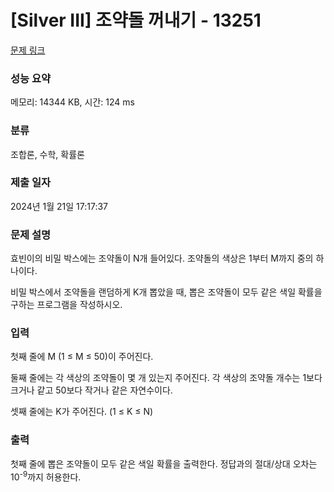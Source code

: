 # [Silver III] 조약돌 꺼내기 - 13251 

[문제 링크](https://www.acmicpc.net/problem/13251) 

### 성능 요약

메모리: 14344 KB, 시간: 124 ms

### 분류

조합론, 수학, 확률론

### 제출 일자

2024년 1월 21일 17:17:37

### 문제 설명

<p>효빈이의 비밀 박스에는 조약돌이 N개 들어있다. 조약돌의 색상은 1부터 M까지 중의 하나이다.</p>

<p>비밀 박스에서 조약돌을 랜덤하게 K개 뽑았을 때, 뽑은 조약돌이 모두 같은 색일 확률을 구하는 프로그램을 작성하시오. </p>

### 입력 

 <p>첫째 줄에 M (1 ≤ M ≤ 50)이 주어진다.</p>

<p>둘째 줄에는 각 색상의 조약돌이 몇 개 있는지 주어진다. 각 색상의 조약돌 개수는 1보다 크거나 같고 50보다 작거나 같은 자연수이다.</p>

<p>셋째 줄에는 K가 주어진다. (1 ≤ K ≤ N)</p>

### 출력 

 <p>첫째 줄에 뽑은 조약돌이 모두 같은 색일 확률을 출력한다. 정답과의 절대/상대 오차는 10<sup>-9</sup>까지 허용한다.</p>


